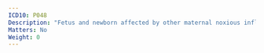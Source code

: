 ```yaml
---
ICD10: P048
Description: "Fetus and newborn affected by other maternal noxious influences"
Matters: No
Weight: 0
---
```


